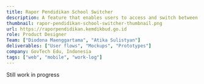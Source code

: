 ```yaml
---
title: Rapor Pendidikan School Switcher
description: A feature that enables users to access and switch between multiple connected schools with just a few simple steps.
thumbnail: rapor-pendidikan-school-switcher-thumbnail.png
url: https://raporpendidikan.kemdikbud.go.id
role: Product Designer
Team: ["Diodona Maenggartama", "Atika Sulistyan"]
deliverables: ["User flows", "Mockups", "Prototypes"]
company: GovTech Edu, Indonesia
tags: ["web", "mobile", "work-log"]
---
```


Still work in progress
